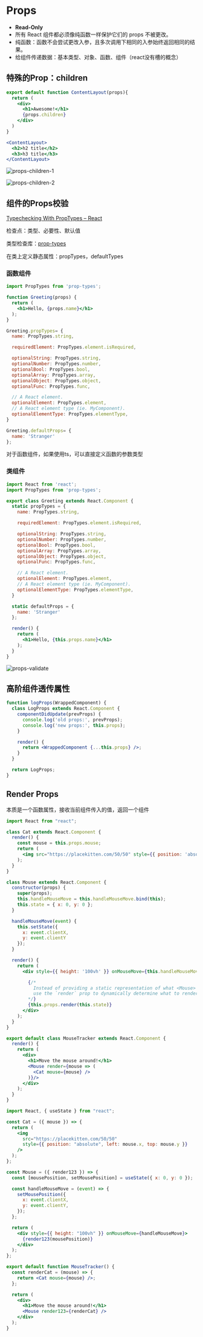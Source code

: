 # Props

* **Read-Only**
* 所有 React 组件都必须像纯函数一样保护它们的 props 不被更改。
* 纯函数：函数不会尝试更改入参，且多次调用下相同的入参始终返回相同的结果。
* 给组件传递数据：基本类型、对象、函数、组件（react没有槽的概念）

## 特殊的Prop：children

```jsx
export default function ContentLayout(props){
  return (
    <div>
      <h1>Awesome!</h1>
      {props.children}
    </div>
  )
}

<ContentLayout>
  <h2>h2 title</h2>
  <h3>h3 title</h3>
</ContentLayout>
```

![props-children-1](./assets/props-children-1.png)

![props-children-2](./assets/props-children-2.png)

## 组件的Props校验

[Typechecking With PropTypes – React](https://legacy.reactjs.org/docs/typechecking-with-proptypes.html)

检查点：类型、必要性、默认值

类型检查库：[prop-types](https://www.npmjs.com/package/prop-types)

在类上定义静态属性：propTypes，defaultTypes

### 函数组件

```jsx
import PropTypes from 'prop-types';

function Greeting(props) {
  return (
    <h1>Hello, {props.name}</h1>
  );
}

Greeting.propTypes= {
  name: PropTypes.string,

  requiredElement: PropTypes.element.isRequired,

  optionalString: PropTypes.string,
  optionalNumber: PropTypes.number,
  optionalBool: PropTypes.bool,
  optionalArray: PropTypes.array,
  optionalObject: PropTypes.object,
  optionalFunc: PropTypes.func,

  // A React element.
  optionalElement: PropTypes.element,
  // A React element type (ie. MyComponent).
  optionalElementType: PropTypes.elementType,
}

Greeting.defaultProps= {
  name: 'Stranger'
};
```

对于函数组件，如果使用ts，可以直接定义函数的参数类型

### 类组件

```jsx
import React from 'react';
import PropTypes from 'prop-types';

export class Greeting extends React.Component {
  static propTypes = {
    name: PropTypes.string,

    requiredElement: PropTypes.element.isRequired,

    optionalString: PropTypes.string,
    optionalNumber: PropTypes.number,
    optionalBool: PropTypes.bool,
    optionalArray: PropTypes.array,
    optionalObject: PropTypes.object,
    optionalFunc: PropTypes.func,

    // A React element.
    optionalElement: PropTypes.element,
    // A React element type (ie. MyComponent).
    optionalElementType: PropTypes.elementType,
  }

  static defaultProps = {
    name: 'Stranger'
  };

  render() {
    return (
      <h1>Hello, {this.props.name}</h1>
    );
  }
}
```

![props-validate](./assets/props-validate.png)

## 高阶组件透传属性

```jsx
function logProps(WrappedComponent) {
  class LogProps extends React.Component {
    componentDidUpdate(prevProps) {
      console.log('old props:', prevProps);
      console.log('new props:', this.props);
    }

    render() {
      return <WrappedComponent {...this.props} />;
    }
  }

  return LogProps;
}
```


## Render Props

本质是一个函数属性，接收当前组件传入的值，返回一个组件

```jsx
import React from "react";

class Cat extends React.Component {
  render() {
    const mouse = this.props.mouse;
    return (
      <img src="https://placekitten.com/50/50" style={{ position: 'absolute', left: mouse.x, top: mouse.y }} />
    );
  }
}

class Mouse extends React.Component {
  constructor(props) {
    super(props);
    this.handleMouseMove = this.handleMouseMove.bind(this);
    this.state = { x: 0, y: 0 };
  }

  handleMouseMove(event) {
    this.setState({
      x: event.clientX,
      y: event.clientY
    });
  }

  render() {
    return (
      <div style={{ height: '100vh' }} onMouseMove={this.handleMouseMove}>

        {/*
          Instead of providing a static representation of what <Mouse> renders,
          use the `render` prop to dynamically determine what to render.
        */}
        {this.props.render(this.state)}
      </div>
    );
  }
}

export default class MouseTracker extends React.Component {
  render() {
    return (
      <div>
        <h1>Move the mouse around!</h1>
        <Mouse render={mouse => (
          <Cat mouse={mouse} />
        )}/>
      </div>
    );
  }
}
```

```jsx
import React, { useState } from "react";

const Cat = ({ mouse }) => {
  return (
    <img
      src="https://placekitten.com/50/50"
      style={{ position: "absolute", left: mouse.x, top: mouse.y }}
    />
  );
};

const Mouse = ({ render123 }) => {
  const [mousePosition, setMousePosition] = useState({ x: 0, y: 0 });

  const handleMouseMove = (event) => {
    setMousePosition({
      x: event.clientX,
      y: event.clientY,
    });
  };

  return (
    <div style={{ height: "100vh" }} onMouseMove={handleMouseMove}>
      {render123(mousePosition)}
    </div>
  );
};

export default function MouseTracker() {
  const renderCat = (mouse) => {
    return <Cat mouse={mouse} />;
  };

  return (
    <div>
      <h1>Move the mouse around!</h1>
      <Mouse render123={renderCat} />
    </div>
  );
}
```
